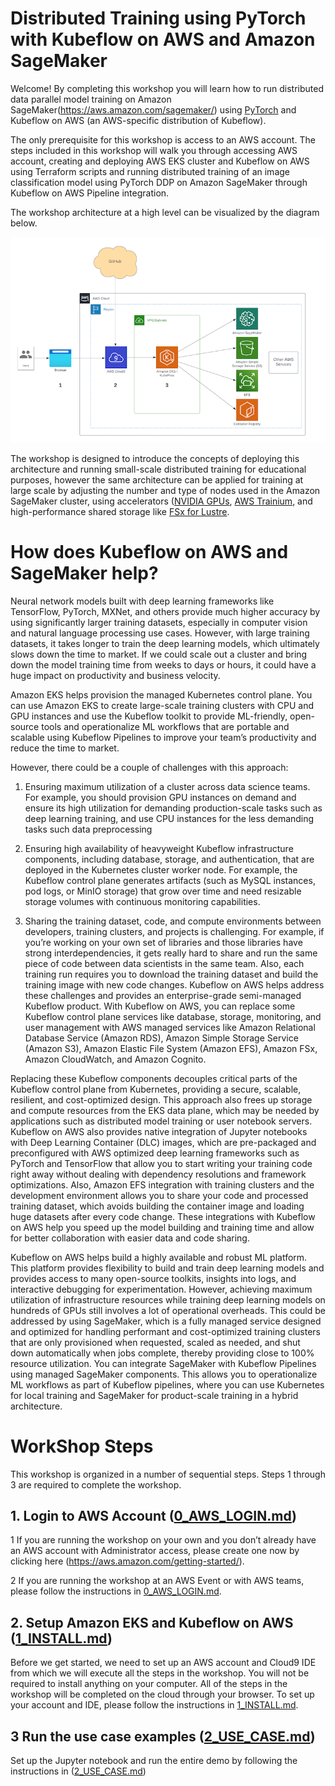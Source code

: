 # Distributed Training using PyTorch with Kubeflow on AWS and Amazon SageMaker

Welcome! By completing this workshop you will learn how to run distributed data parallel model training on Amazon SageMaker(https://aws.amazon.com/sagemaker/) using [PyTorch](https://pytorch.org) and Kubeflow on AWS (an AWS-specific distribution of Kubeflow).

The only prerequisite for this workshop is access to an AWS account. The steps included in this workshop will walk you through accessing AWS account, creating and deploying AWS EKS cluster and Kubeflow on AWS using Terraform scripts and running distributed training of an image classification model using PyTorch DDP on Amazon SageMaker through Kubeflow on AWS Pipeline integration. 

The workshop architecture at a high level can be visualized by the diagram below.

![image](/images/a27.png)

The workshop is designed to introduce the concepts of deploying this architecture and running small-scale distributed training for educational purposes, however the same architecture can be applied for training at large scale by adjusting the number and type of nodes used in the Amazon SageMaker cluster, using accelerators ([NVIDIA GPUs](https://aws.amazon.com/nvidia/), [AWS Trainium](https://aws.amazon.com/machine-learning/trainium/), and high-performance shared storage like [FSx for Lustre](https://aws.amazon.com/fsx/lustre/).

# How does Kubeflow on AWS and SageMaker help?

Neural network models built with deep learning frameworks like TensorFlow, PyTorch, MXNet, and others provide much higher accuracy by using significantly larger training datasets, especially in computer vision and natural language processing use cases. However, with large training datasets, it takes longer to train the deep learning models, which ultimately slows down the time to market. If we could scale out a cluster and bring down the model training time from weeks to days or hours, it could have a huge impact on productivity and business velocity.

Amazon EKS helps provision the managed Kubernetes control plane. You can use Amazon EKS to create large-scale training clusters with CPU and GPU instances and use the Kubeflow toolkit to provide ML-friendly, open-source tools and operationalize ML workflows that are portable and scalable using Kubeflow Pipelines to improve your team’s productivity and reduce the time to market.

However, there could be a couple of challenges with this approach:

1. Ensuring maximum utilization of a cluster across data science teams. For example, you should provision GPU instances on demand and ensure its high utilization for demanding production-scale tasks such as deep learning training, and use CPU instances for the less demanding tasks such data preprocessing

2. Ensuring high availability of heavyweight Kubeflow infrastructure components, including database, storage, and authentication, that are deployed in the Kubernetes cluster worker node. For example, the Kubeflow control plane generates artifacts (such as MySQL instances, pod logs, or MinIO storage) that grow over time and need resizable storage volumes with continuous monitoring capabilities.

3. Sharing the training dataset, code, and compute environments between developers, training clusters, and projects is challenging. For example, if you’re working on your own set of libraries and those libraries have strong interdependencies, it gets really hard to share and run the same piece of code between data scientists in the same team. Also, each training run requires you to download the training dataset and build the training image with new code changes.
Kubeflow on AWS helps address these challenges and provides an enterprise-grade semi-managed Kubeflow product. With Kubeflow on AWS, you can replace some Kubeflow control plane services like database, storage, monitoring, and user management with AWS managed services like Amazon Relational Database Service (Amazon RDS), Amazon Simple Storage Service (Amazon S3), Amazon Elastic File System (Amazon EFS), Amazon FSx, Amazon CloudWatch, and Amazon Cognito.

Replacing these Kubeflow components decouples critical parts of the Kubeflow control plane from Kubernetes, providing a secure, scalable, resilient, and cost-optimized design. This approach also frees up storage and compute resources from the EKS data plane, which may be needed by applications such as distributed model training or user notebook servers. Kubeflow on AWS also provides native integration of Jupyter notebooks with Deep Learning Container (DLC) images, which are pre-packaged and preconfigured with AWS optimized deep learning frameworks such as PyTorch and TensorFlow that allow you to start writing your training code right away without dealing with dependency resolutions and framework optimizations. Also, Amazon EFS integration with training clusters and the development environment allows you to share your code and processed training dataset, which avoids building the container image and loading huge datasets after every code change. These integrations with Kubeflow on AWS help you speed up the model building and training time and allow for better collaboration with easier data and code sharing.

Kubeflow on AWS helps build a highly available and robust ML platform. This platform provides flexibility to build and train deep learning models and provides access to many open-source toolkits, insights into logs, and interactive debugging for experimentation. However, achieving maximum utilization of infrastructure resources while training deep learning models on hundreds of GPUs still involves a lot of operational overheads. This could be addressed by using SageMaker, which is a fully managed service designed and optimized for handling performant and cost-optimized training clusters that are only provisioned when requested, scaled as needed, and shut down automatically when jobs complete, thereby providing close to 100% resource utilization. You can integrate SageMaker with Kubeflow Pipelines using managed SageMaker components. This allows you to operationalize ML workflows as part of Kubeflow pipelines, where you can use Kubernetes for local training and SageMaker for product-scale training in a hybrid architecture.

# WorkShop Steps

This workshop is organized in a number of sequential steps. Steps 1 through 3 are required to complete the workshop.

## 1. Login to AWS Account ([0_AWS_LOGIN.md](0_AWS_LOGIN.md))
1 If you are running the workshop on your own and you don’t already have an AWS account with Administrator access, please create one now by clicking here (https://aws.amazon.com/getting-started/).

2 If you are running the workshop at an AWS Event or with AWS teams, please follow the instructions in [0_AWS_LOGIN.md](0_AWS_LOGIN.md).

## 2. Setup Amazon EKS and Kubeflow on AWS ([1_INSTALL.md](1_INSTALL.md))
Before we get started, we need to set up an AWS account and Cloud9 IDE from which we will execute all the steps in the workshop. You will not be required to install anything on your computer. All of the steps in the workshop will be completed on the cloud through your browser. To set up your account and IDE, please follow the instructions in [1_INSTALL.md](1_INSTALL.md).

## 3 Run the use case examples ([2_USE_CASE.md](2_USE_CASE.md))
Set up the Jupyter notebook and run the entire demo by following the instructions in ([2_USE_CASE.md](2_USE_CASE.md))

